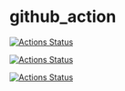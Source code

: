 # github_action



[![Actions Status](https://github.com/sivin79/github_action_test/workflows/TF-plan-DEV/badge.svg)](https://github.com/sivin79/github_action_test/actions)

[![Actions Status](https://github.com/sivin79/github_action_test/workflows/TF-apply-DEV/badge.svg)](https://github.com/sivin79/github_action_test/actions)

[![Actions Status](https://github.com/sivin79/github_action_test/actions/workflows/tf-dev-apply.yml/badge.svg)](https://github.com/sivin79/github_action_test/actions/workflows/tf-dev-apply.yml)

